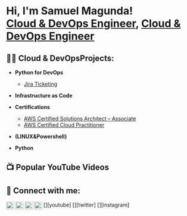 <h1>Hi, I'm Samuel Magunda! <br/><a href="[https://github.com/samuelmag/]">Cloud & DevOps Engineer</a>, <a href="[https://www.linkedin.com/in/samuel-magunda-a0ab79243/]">Cloud & DevOps Engineer</a></h1>

<h2>👨‍💻 Cloud & DevOpsProjects:</h2>

- <b>Python for DevOps</b>
  - [Jira Ticketing](https://github.com/samuelmag/jira_ticket)
- <b>Infrastructure as Code </b>
 
- <b>Certifications</b>
  - [AWS Certified Solutions Architect – Associate](https://www.credly.com/badges/224236ef-9ddb-4c0e-8ec6-b9ca1be1c1d7)
  - [AWS Certified Cloud Practitioner](https://www.credly.com/badges/e28ae27d-2e87-47ad-9030-4cf17561f9b9)
  
- <b> (LINUX&Powershell)</b>
  
- <b>Python</b>


<h2>📺 Popular YouTube Videos</h2>



<h2> 🤳 Connect with me:</h2>

[<img align="left" alt="SamuelMagunda | YouTube" width="22px" src="https://cdn.jsdelivr.net/npm/simple-icons@v3/icons/youtube.svg" />][youtube]
[<img align="left" alt="SamuelMagunda | Twitter" width="22px" src="https://cdn.jsdelivr.net/npm/simple-icons@v3/icons/twitter.svg" />][twitter]
[<img align="left" alt="SamuelMagunda | LinkedIn" width="22px" src="https://cdn.jsdelivr.net/npm/simple-icons@v3/icons/linkedin.svg" />][linkedin]
[<img align="left" alt="SamuelMagunda | Instagram" width="22px" src="https://cdn.jsdelivr.net/npm/simple-icons@v3/icons/instagram.svg" />][instagram]

[linkedin]: https://www.linkedin.com/in/samuel-magunda-a0ab79243/

<!--
**joshmadakor1/joshmadakor1** is a ✨ _special_ ✨ repository because its `README.md` (this file) appears on your GitHub profile.

Here are some ideas to get you started:

- 🔭 I’m currently working on ...
- 🌱 I’m currently learning ...
- 👯 I’m looking to collaborate on ...
- 🤔 I’m looking for help with ...
- 💬 Ask me about ...
- 📫 How to reach me: ...
- 😄 Pronouns: ...
- ⚡ Fun fact: ...
-->
